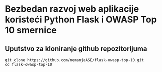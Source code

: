 # Bezbedan razvoj web aplikacije koristeći Python Flask i OWASP Top 10 smernice

## Uputstvo za kloniranje github repozitorijuma

```shell
git clone https://github.com/nemanjaASE/flask-owasp-top-10.git
cd flask-owasp-top-10
```
